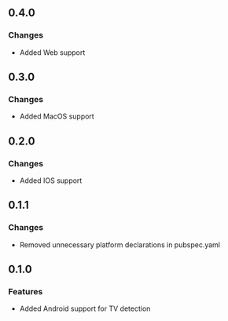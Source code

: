 ## 0.4.0

### Changes

- Added Web support

## 0.3.0

### Changes

- Added MacOS support

## 0.2.0

### Changes

- Added IOS support

## 0.1.1

### Changes

- Removed unnecessary platform declarations in pubspec.yaml

## 0.1.0

### Features

- Added Android support for TV detection
